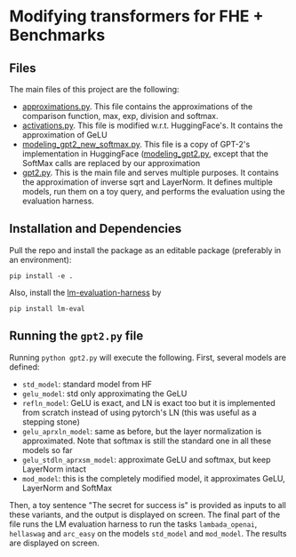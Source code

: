 # Modifying transformers for FHE + Benchmarks

## Files

The main files of this project are the following:

- [approximations.py](src/transformers/approximations.py). This file contains the approximations of the comparison function, max, exp, division and softmax.
- [activations.py](src/transformers/activations.py). This file is modified w.r.t. HuggingFace's. It contains the approximation of GeLU
- [modeling_gpt2_new_softmax.py](src/transformers/models/gpt2/modeling_gpt2_new_softmax.py). This file is a copy of GPT-2's implementation in HuggingFace ([modeling_gpt2.py](src/transformers/models/gpt2/modeling_gpt2.py), except that the SoftMax calls are replaced by our approximation
- [gpt2.py](gpt2.py). This is the main file and serves multiple purposes. It contains the approximation of inverse sqrt and LayerNorm. It defines multiple models, run them on a toy query, and performs the evaluation using the evaluation harness.

## Installation and Dependencies

Pull the repo and install the package as an editable package (preferably in an environment):
```
pip install -e .
```
Also, install the [lm-evaluation-harness](https://github.com/EleutherAI/lm-evaluation-harness) by
```
pip install lm-eval
```

## Running the `gpt2.py` file

Running `python gpt2.py` will execute the following.
First, several models are defined: 

- `std_model`: standard model from HF
- `gelu_model`: std only approximating the GeLU
- `refln_model`: GeLU is exact, and LN is exact too but it is implemented from scratch instead of using pytorch's LN (this was useful as a stepping stone)
- `gelu_aprxln_model`: same as before, but the layer normalization is approximated. Note that softmax is still the standard one in all these models so far
- `gelu_stdln_aprxsm_model`: approximate GeLU and softmax, but keep LayerNorm intact
- `mod_model`: this is the completely modified model, it approximates GeLU, LayerNorm and SoftMax

Then, a toy sentence "The secret for success is" is provided as inputs to all these variants, and the output is displayed on screen.
The final part of the file runs the LM evaluation harness to run the tasks `lambada_openai`, `hellaswag` and `arc_easy` on the models `std_model` and `mod_model`.
The results are displayed on screen.

